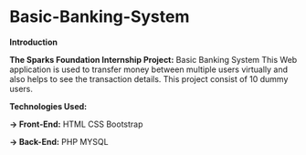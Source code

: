 # Basic-Banking-System

**Introduction**

**The Sparks Foundation Internship Project:**
Basic Banking System This Web application is used to transfer money between multiple users virtually and also helps to see the transaction details. This project consist of 10 dummy users.

**Technologies Used:**

**-> Front-End:**
HTML
CSS
Bootstrap

**-> Back-End:**
PHP
MYSQL
